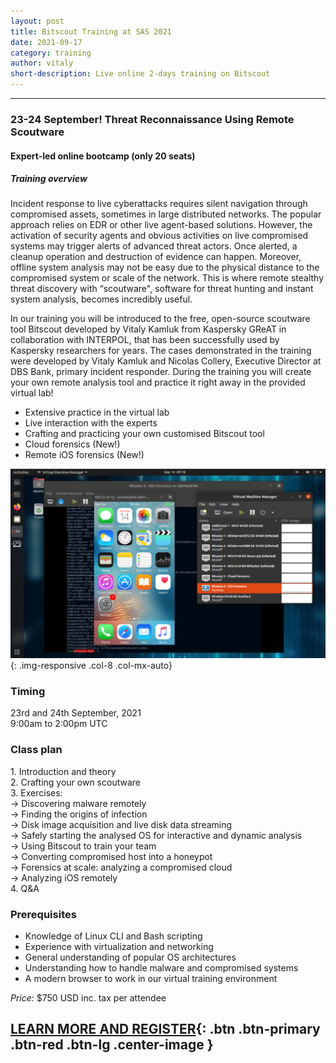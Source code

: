 ```yaml
---
layout: post
title: Bitscout Training at SAS 2021
date: 2021-09-17
category: training
author: vitaly
short-description: Live online 2-days training on Bitscout
---
```


-----

### 23-24 September! Threat Reconnaissance Using Remote Scoutware  ###  
#### Expert-led online bootcamp (only 20 seats) ####  

##### Training overview #####   
Incident response to live cyberattacks requires silent navigation through compromised assets, sometimes in large distributed networks. The popular approach relies on EDR or other live agent-based solutions. However, the activation of security agents and obvious activities on live compromised systems may trigger alerts of advanced threat actors. Once alerted, a cleanup operation and destruction of evidence can happen. Moreover, offline system analysis may not be easy due to the physical distance to the compromised system or scale of the network. This is where remote stealthy threat discovery with “scoutware", software for threat hunting and instant system analysis, becomes incredibly useful.

In our training you will be introduced to the free, open-source scoutware tool Bitscout developed by Vitaly Kamluk from Kaspersky GReAT in collaboration with INTERPOL, that has been successfully used by Kaspersky researchers for years. The cases demonstrated in the training were developed by Vitaly Kamluk and Nicolas Collery, Executive Director at DBS Bank, primary incident responder. During the training you will create your own remote analysis tool and practice it right away in the provided virtual lab!

* Extensive practice in the virtual lab
* Live interaction with the experts
* Crafting and practicing your own customised Bitscout tool
* Cloud forensics (New!)
* Remote iOS forensics (New!)

![Remote iOS forensics using Bitscout](/assets/screenshot_ios_forensics.jpg){: .img-responsive .col-8 .col-mx-auto}

### Timing ###  
23rd and 24th September, 2021  
9:00am to 2:00pm UTC  

### Class plan ###  
1\. Introduction and theory  
2\. Crafting your own scoutware  
3\. Exercises:  
  -> Discovering malware remotely  
  -> Finding the origins of infection  
  -> Disk image acquisition and live disk data streaming  
  -> Safely starting the analysed OS for interactive and dynamic analysis  
  -> Using Bitscout to train your team  
  -> Converting compromised host into a honeypot  
  -> Forensics at scale: analyzing a compromised cloud  
  -> Analyzing iOS remotely  
4\. Q&A  

### Prerequisites ###  
* Knowledge of Linux CLI and Bash scripting  
* Experience with virtualization and networking  
* General understanding of popular OS architectures  
* Understanding how to handle malware and compromised systems  
* A modern browser to work in our virtual training environment  

*Price:* $750 USD inc. tax per attendee  

## [LEARN MORE AND REGISTER](https://xtraining.kaspersky.com/bootcamps/remote-threat-reconnaissance){: .btn .btn-primary .btn-red .btn-lg .center-image } ##
